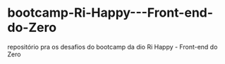 # bootcamp-Ri-Happy---Front-end-do-Zero
repositório pra os desafios do bootcamp da dio Ri Happy - Front-end do Zero
